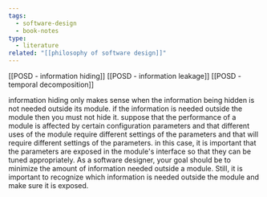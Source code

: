 ```yaml
---
tags:
  - software-design
  - book-notes
type:
  - literature
related: "[[philosophy of software design]]"
---
```

[[POSD - information hiding]]
[[POSD - information leakage]]
[[POSD - temporal decomposition]]

information hiding only makes sense when the information being hidden is not needed outside its module. if the information is needed outside the module then you must not hide it.
suppose that the performance of a module is affected by certain configuration parameters and that different uses of the module require different settings of the parameters and that will require different settings of the parameters. in this case, it is important that the parameters are exposed in the module's interface so that they can be tuned appropriately.
As a software designer, your goal should be to minimize the amount of information needed outside a module. Still, it is important to recognize which information is needed outside the module and make sure it is exposed.

